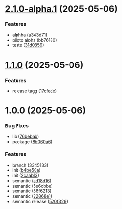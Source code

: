 # [2.1.0-alpha.1](https://github.com/xLeonel/dep-npm/compare/v2.0.0...v2.1.0-alpha.1) (2025-05-06)


### Features

* alphha ([a343d71](https://github.com/xLeonel/dep-npm/commit/a343d712cb174a2d3bdaebc6e6c22c19f76ca5d8))
* piloto alpha ([bb76180](https://github.com/xLeonel/dep-npm/commit/bb76180fe092302a65603a41d4aefad00c8388fa))
* teste ([31d0859](https://github.com/xLeonel/dep-npm/commit/31d0859b3636bf87f3d570479413e34d2ec5ecac))

# [1.1.0](https://github.com/xLeonel/dep-npm/compare/v1.0.0...v1.1.0) (2025-05-06)


### Features

* release tagg ([17cfede](https://github.com/xLeonel/dep-npm/commit/17cfedee7680566222664db4cf62307a38cdd3e9))

# 1.0.0 (2025-05-06)


### Bug Fixes

* lib ([76bebab](https://github.com/xLeonel/dep-npm/commit/76bebab9b3b13cffbf2b6a126d0206ddecbdd8b7))
* package ([8b060a6](https://github.com/xLeonel/dep-npm/commit/8b060a6c37def9d829c22b9ed080454a915021ae))


### Features

* branch ([3345133](https://github.com/xLeonel/dep-npm/commit/3345133e81e8e98f67636e625533ee449e0c743d))
* init ([b4be50a](https://github.com/xLeonel/dep-npm/commit/b4be50a9cac4233f51151f66a271d47421e15049))
* init ([2caab13](https://github.com/xLeonel/dep-npm/commit/2caab132cdaea207c48ebf9ba600fbb51957d732))
* semantic ([ad18d16](https://github.com/xLeonel/dep-npm/commit/ad18d16f9353512d2cb5dea5c010e10cad0e2110))
* semantic ([5e6cbbe](https://github.com/xLeonel/dep-npm/commit/5e6cbbe7330b32357d5717ee45cc54dc968e3c2b))
* semantic ([86f6213](https://github.com/xLeonel/dep-npm/commit/86f62139f1c5ff4870c36279473e186b68a3b86b))
* semantic ([22868e1](https://github.com/xLeonel/dep-npm/commit/22868e1471b3ba6782666c2cad36332b2a707330))
* semantic release ([520f329](https://github.com/xLeonel/dep-npm/commit/520f329c57d01deed394711d2362ff11fda46fdc))
